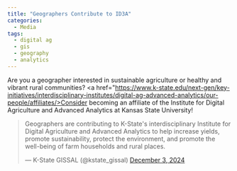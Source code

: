 ```yaml
---
title: "Geographers Contribute to ID3A"
categories:
  - Media
tags:
  - digital ag
  - gis
  - geography
  - analytics
---
```

Are you a geographer interested in sustainable agriculture or healthy and vibrant rural communities?  <a href="https://www.k-state.edu/next-gen/key-initiatives/interdisciplinary-institutes/digital-ag-advanced-analytics/our-people/affiliates/>Consider becoming an affiliate of the Institute for Digital Agriculture and Advanced Analytics at Kansas State University</a>!

<blockquote class="twitter-tweet" data-lang="en"><p lang="en" dir="ltr">Geographers are contributing to K-State's interdisciplinary Institute for Digital Agriculture and Advanced Analytics to help increase yields, promote sustainability, protect the environment, and promote the well-being of farm households and rural places.</p>&mdash; K-State GISSAL (@kstate_gissal) <a href="[https://twitter.com/kstate_gissal/status/1864048132734214156)">December 3, 2024</a></blockquote><script async src="//platform.twitter.com/widgets.js" charset="utf-8"></script>
